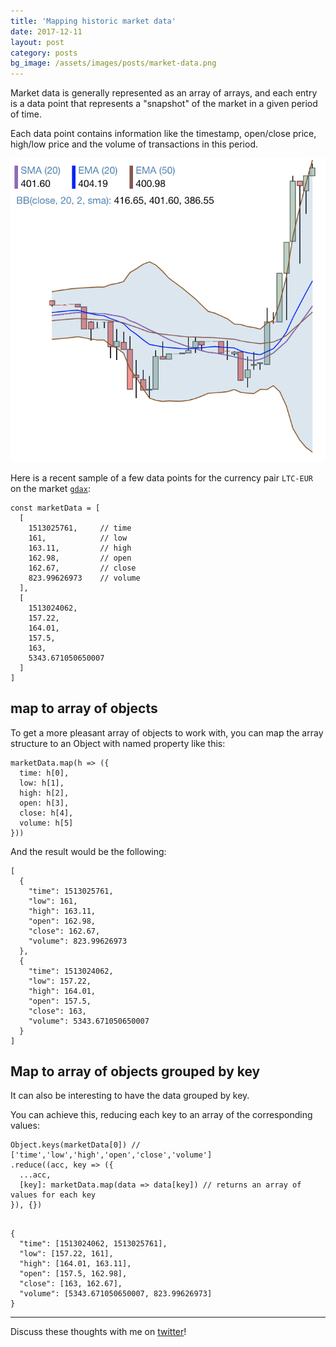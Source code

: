 ```yaml
---
title: 'Mapping historic market data'
date: 2017-12-11
layout: post
category: posts
bg_image: /assets/images/posts/market-data.png
---
```



Market data is generally represented as an array of arrays, and each entry is a data point that represents a "snapshot" of the market in a given period of time.


Each data point contains information like the timestamp, open/close price, high/low price and the volume of transactions in this period.

![market data](/assets/images/posts/market-data.full.png)

Here is a recent sample of a few data points for the currency pair `LTC-EUR` on the market [`gdax`](https://www.gdax.com/):

```
const marketData = [
  [
    1513025761,     // time
    161,            // low
    163.11,         // high
    162.98,         // open
    162.67,         // close
    823.99626973    // volume
  ],
  [
    1513024062,
    157.22,
    164.01,
    157.5,
    163,
    5343.671050650007
  ]
]
```

## map to array of objects

To get a more pleasant array of objects to work with, you can map the array structure to an Object with named property like this:

```
marketData.map(h => ({
  time: h[0],
  low: h[1],
  high: h[2],
  open: h[3],
  close: h[4],
  volume: h[5]
}))
```

And the result would be the following:

```
[
  {
    "time": 1513025761,
    "low": 161,
    "high": 163.11,
    "open": 162.98,
    "close": 162.67,
    "volume": 823.99626973
  },
  {
    "time": 1513024062,
    "low": 157.22,
    "high": 164.01,
    "open": 157.5,
    "close": 163,
    "volume": 5343.671050650007
  }
]
```

## Map to array of objects grouped by key

It can also be interesting to have the data grouped by key.

You can achieve this, reducing each key to an array of the corresponding values:

```
Object.keys(marketData[0]) // ['time','low','high','open','close','volume']
.reduce((acc, key => ({
  ...acc,
  [key]: marketData.map(data => data[key]) // returns an array of values for each key
}), {})
```

```

{
  "time": [1513024062, 1513025761],
  "low": [157.22, 161],
  "high": [164.01, 163.11],
  "open": [157.5, 162.98],
  "close": [163, 162.67],
  "volume": [5343.671050650007, 823.99626973]
}
```

---

Discuss these thoughts with me on [twitter](https://twitter.com/christian_fei)!
